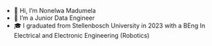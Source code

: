 - 👋 Hi, I’m Nonelwa Madumela
- 👀 I’m a Junior Data Engineer
- 🎓 I graduated from Stellenbosch University in 2023 with a BEng In Electrical and Electronic Engineering (Robotics)

<!---
NonelwaM/NonelwaM is a ✨ special ✨ repository because its `README.md` (this file) appears on your GitHub profile.
You can click the Preview link to take a look at your changes.
--->
